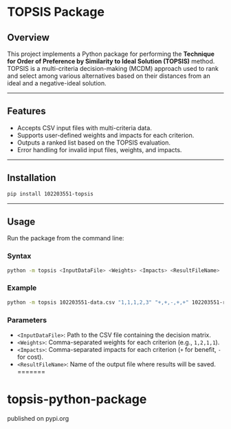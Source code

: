 # TOPSIS Package

## Overview
This project implements a Python package for performing the **Technique for Order of Preference by Similarity to Ideal Solution (TOPSIS)** method. TOPSIS is a multi-criteria decision-making (MCDM) approach used to rank and select among various alternatives based on their distances from an ideal and a negative-ideal solution.

---

## Features
- Accepts CSV input files with multi-criteria data.
- Supports user-defined weights and impacts for each criterion.
- Outputs a ranked list based on the TOPSIS evaluation.
- Error handling for invalid input files, weights, and impacts.

---

## Installation
```bash
pip install 102203551-topsis
```

---

## Usage
Run the package from the command line:

### Syntax
```bash
python -m topsis <InputDataFile> <Weights> <Impacts> <ResultFileName>
```

### Example
```bash
python -m topsis 102203551-data.csv "1,1,1,2,3" "+,+,-,+,+" 102203551-result.csv
```

### Parameters

- `<InputDataFile>`: Path to the CSV file containing the decision matrix.
- `<Weights>`: Comma-separated weights for each criterion (e.g., `1,2,1,1`).
- `<Impacts>`: Comma-separated impacts for each criterion (`+` for benefit, `-` for cost).
- `<ResultFileName>`: Name of the output file where results will be saved.
=======
# topsis-python-package
published on pypi.org
